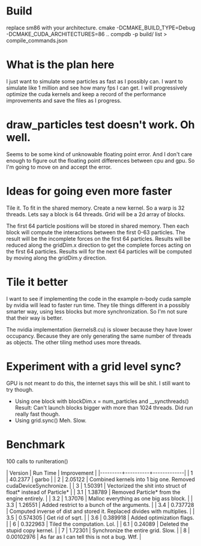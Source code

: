 # Build
replace sm86 with your architecture.
cmake -DCMAKE_BUILD_TYPE=Debug -DCMAKE_CUDA_ARCHITECTURES=86 ..
compdb -p build/ list > compile_commands.json

# What is the plan here
I just want to simulate some particles as fast as I possibly can.
I want to simulate like 1 million and see how many fps I can get.
I will progressively optimize the cuda kernels and keep a record
of the performance improvements and save the files as I progress.

# draw_particles test doesn't work. Oh well.
Seems to be some kind of unknowable floating point error.
And I don't care enough to figure out the floating point differences
between cpu and gpu. So I'm going to move on and accept the error.

# Ideas for going even more faster
Tile it. To fit in the shared memory. Create a new kernel.
So a warp is 32 threads.
Lets say a block is 64 threads.
Grid will be a 2d array of blocks.

The first 64 particle positions will be stored in shared memory.
Then each block will compute the interactions between the
first 0-63 particles.
The result will be the incomplete forces on the first 64 particles.
Results will be reduced along the gridDim.x direction to get the complete forces
acting on the first 64 particles.
Results will for the next 64 particles will be computed by moving along the gridDim.y
direction.



# Tile it better
I want to see if implementing the code in the example n-body cuda
sample by nvidia will lead to faster run time. They tile things
different in a possibly smarter way, using less blocks but more
synchronization. So I'm not sure that their way is better.

The nvidia implementation (kernels8.cu) is slower because they have
lower occupancy. Because they are only generating the same number of
threads as objects. The other tiling method uses more threads.

# Experiment with a grid level sync?
GPU is not meant to do this, the internet says this will be shit.
I still want to try though.

  * Using one block with blockDim.x = num_particles and __syncthreads()
	Result: Can't launch blocks bigger with more than 1024 threads.
		    Did run really fast though.
  * Using grid.sync()
	Meh. Slow.
	
# Benchmark
100 calls to runIteration()

| Version | Run Time | Improvement |
|---------+----------+-------------|
| 1       | 40.2377  | garbo |
| 2       | 2.05122  | Combined kernels into 1 big one. Removed cudaDeviceSynchronize. |
| 3       | 1.50391  | Vectorized the shit into struct of float*  instead of Particle* |
| 3.1     | 1.38789  | Removed Particle* from the engine entirely. |
| 3.2     | 1.37076  | Malloc everything as one big ass block. |
| 3.3     | 1.26551  | Added restrict to a bunch of the arguments. |
| 3.4     | 0.737728 | Computed inverse of dist and stored it. Replaced divides with multiplies. |
| 3.5     | 0.574305 | Get rid of sqrt. |
| 3.6     | 0.389918 | Added optimization flags. |
| 6       | 0.322963 | Tiled the computation. Lol. |
| 6.1     | 0.24089  | Deleted the stupid copy kernel. |
| 7       | 1.72301  | Synchronize the entire grid. Slow. |
| 8       | 0.00102976 | As far as I can tell this is not a bug. Wtf. |

